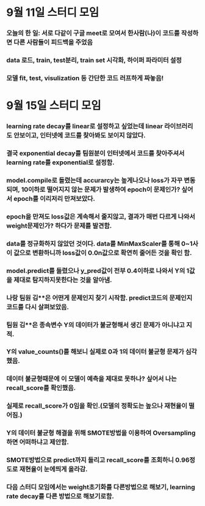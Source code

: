 # 9월 11일 스터디 모임
### 오늘의 한 일: 서로 다같이 구글 meet로 모여서 한사람(나)이 코드를 작성하면 다른 사람들이 피드백을 주었음
### data 로드, train, test분리, train set 시각화, 하이퍼 파라미터 설정
### 모델 fit, test, visulization 등 간단한 코드 러프하게 짜놓음!


# 9월 15일 스터디 모임
### learning rate decay를 linear로 설정하고 싶었는데 linear 라이브러리도 안보이고, 인터넷에 코드를 찾아봐도 보이지 않았다.
### 결국 exponential decay를 팀원분이 인터넷에서 코드를 찾아주셔서 learning rate를 exponential로 설정함.
### model.compile로 돌렸는데 accurarcy는 높게나오나 loss가 자꾸 변동되며, 10이하로 떨어지지 않는 문제가 발생하여 epoch이 문제인가? 싶어서 epoch를 이리저리 만져보았다.
### epoch을 만져도 loss값은 계속해서 줄지않고, 결과가 매번 다르게 나와서 weight문제인가? 하다가 문제를 발견함.
### data를 정규화하지 않았던 것이다. data를 MinMaxScaler를 통해 0~1사이 값으로 변환하니까 loss값이 0.0n값으로 확연히 줄어든 것을 확인 함. 
### model.predict를 돌렸으나 y_pred값이 전부 0.4이하로 나와서 Y의 1값을 제대로 탐지하지못한다는 것을 알아냄.
### 나랑 팀원 김**은 어떤게 문제인지 찾기 시작함. predict코드의 문제인지 코드를 다시 살펴보았음.
### 팀원 김**은 종속변수 Y의 데이터가 불균형해서 생긴 문제가 아니냐고 지적.
### Y의 value_counts()를 해보니 실제로 0과 1의 데이터 불균형 문제가 심각했음.
### 데이터 불균형때문에 이 모델이 예측을 제대로 못하나? 싶어서 나는 recall_score를 확인했음.
### 실제로 recall_score가 0임을 확인.(모델의 정확도는 높으나 재현율이 떨어짐.)
### Y의 데이터 불균형 해결을 위해 SMOTE방법을 이용하여 Oversampling하면 어떠하냐고 제안함.
### SMOTE방법으로 predict까지 돌리고 recall_score를 조회하니 0.96정도로 재현율이 눈에띄게 올라감.
### 다음 스터디 모임에서는 weight초기화를 다른방법으로 해보기, learning rate decay를 다른 방법으로 해보기로함.
